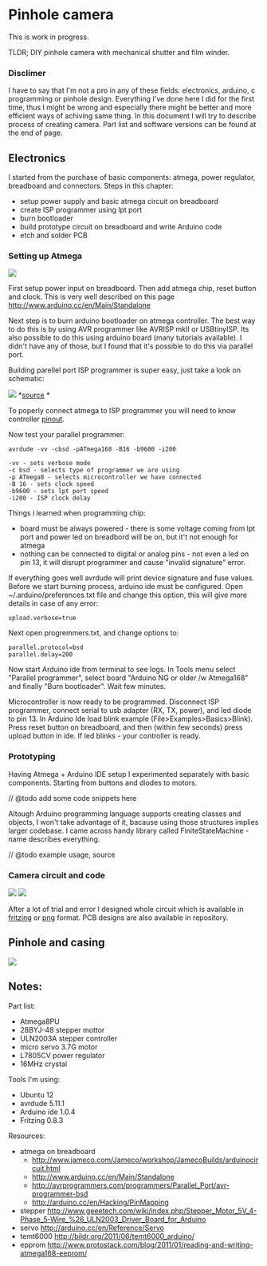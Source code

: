 # Pinhole camera

This is work in progress.

TLDR; DIY pinhole camera with mechanical shutter and film winder.

### Disclimer

I have to say that I'm not a pro in any of these fields: electronics, arduino, c programming or pinhole design.
Everything I've done here I did for the first time, thus I might be wrong and especially there might be better and more efficient ways of achiving same thing. In this document I will try to describe process of creating camera. Part list and software versions can be found at the end of page.

## Electronics

I started from the purchase of basic components: atmega, power regulator, breadboard and connectors. Steps in this chapter:

* setup power supply and basic atmega circuit on breadboard
* create ISP programmer using lpt port
* burn bootloader
* build prototype circuit on breadboard and write Arduino code
* etch and solder PCB

### Setting up Atmega

![](https://raw.github.com/Eyjafjallajokull/atmega-pinhole/master/docs/breadboard.jpg)

First setup power input on breadboard. Then add atmega chip, reset button and clock. This is very well described on this page http://www.arduino.cc/en/Main/Standalone

Next step is to burn arduino bootloader on atmega controller. The best way to do this is by using AVR programmer like AVRISP mkII or USBtinyISP. Its also possible to do this using arduino board (many tutorials available). I didn't have any of those, but I found that it's possible to do this via parallel port.

Building parellel port ISP programmer is super easy, just take a look on schematic:

![](https://raw.github.com/Eyjafjallajokull/atmega-pinhole/master/docs/bsd-programmer.png)
*[source](http://avrprogrammers.com/programmers/Parallel_Port/avr-programmer-bsd) *

To poperly connect atmega to ISP programmer you will need to know controller [pinout](http://arduino.cc/en/Hacking/PinMapping).

Now test your parallel programmer:

	avrdude -vv -cbsd -pATmega168 -B16 -b9600 -i200

	-vv - sets verbose mode
	-c bsd - selects type of programmer we are using
	-p ATmega8 - selects microcontroller we have connected
	-B 16 - sets clock speed
	-b9600 - sets lpt port speed
	-i200 - ISP clock delay

Things i learned when programming chip: 

* board must be always powered - there is some voltage coming from lpt port and power led on breadbord will be on, but it't not enough for atmega
* nothing can be connected to digital or analog pins - not even a led on pin 13, it will disrupt programmer and cause "invalid signature" error.

If everything goes well avrdude will print device signature and fuse values. Before we start burning process, arduino ide must be configured. Open ~/.arduino/preferences.txt file and change this option, this will give more details in case of any error:

	upload.verbose=true

Next open progremmers.txt, and change options to:

	parallel.protocol=bsd
	parallel.delay=200

Now start Arduino ide from terminal to see logs. In Tools menu select "Parallel programmer", select board "Arduino NG or older /w Atmega168" and finally "Burn bootloader". Wait few minutes. 

Microcontroller is now ready to be programmed. Disconnect ISP programmer, connect serial to usb adapter (RX, TX, power), and led diode to pin 13. In Arduino Ide load blink example (File>Examples>Basics>Blink). Press reset button on breadboard, and then (within few seconds) press upload button in ide. If led blinks - your controller is ready.

### Prototyping

Having Atmega + Arduino IDE setup I experimented separately with basic components. Starting from buttons and diodes to motors. 

// @todo add some code snippets here

Altough Arduino programming language supports creating classes and objects, I won't take advantage of it, bacause using those structures implies larger codebase. I came across handy library called FiniteStateMachine - name describes everything.

// @todo example usage, source

### Camera circuit and code

![](https://raw.github.com/Eyjafjallajokull/atmega-pinhole/master/docs/pcb.jpg)
![](https://raw.github.com/Eyjafjallajokull/atmega-pinhole/master/docs/source.jpg)

After a lot of trial and error I designed whole circuit which is available in [fritzing](https://github.com/Eyjafjallajokull/atmega-pinhole/blob/master/design/pcb-design.fzz) or [png](https://raw.github.com/Eyjafjallajokull/atmega-pinhole/blob/master/design/pcb-design-generated/pcb-design-schematic.png) format. PCB designs are also available in repository.

## Pinhole and casing

![](https://raw.github.com/Eyjafjallajokull/atmega-pinhole/master/docs/casing.jpg)

## Notes:

Part list:

* Atmega8PU
* 28BYJ-48 stepper mottor
* ULN2003A stepper controller
* micro servo 3.7G motor
* L7805CV power regulator
* 16MHz crystal

Tools I'm using:

* Ubuntu 12
* avrdude 5.11.1
* Arduino ide 1.0.4
* Fritzing 0.8.3

Resources:

* atmega on breadboard
  * http://www.jameco.com/Jameco/workshop/JamecoBuilds/arduinocircuit.html
  * http://www.arduino.cc/en/Main/Standalone
  * http://avrprogrammers.com/programmers/Parallel_Port/avr-programmer-bsd
  * http://arduino.cc/en/Hacking/PinMapping
* stepper http://www.geeetech.com/wiki/index.php/Stepper_Motor_5V_4-Phase_5-Wire_%26_ULN2003_Driver_Board_for_Arduino
* servo http://arduino.cc/en/Reference/Servo
* temt6000 http://bildr.org/2011/06/temt6000_arduino/
* epprom http://www.protostack.com/blog/2011/01/reading-and-writing-atmega168-eeprom/
